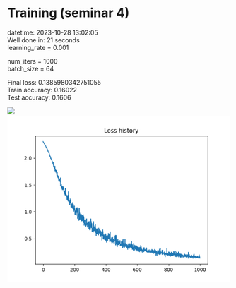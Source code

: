 # Training (seminar 4)  
datetime: 2023-10-28 13:02:05  
Well done in: 21 seconds  
learning_rate = 0.001  

num_iters = 1000  
batch_size = 64  

Final loss: 0.1385980342751055   
Train accuracy: 0.16022   
Test accuracy: 0.1606  

<img src="weights.png">  
<br>
<img src="loss.png">
